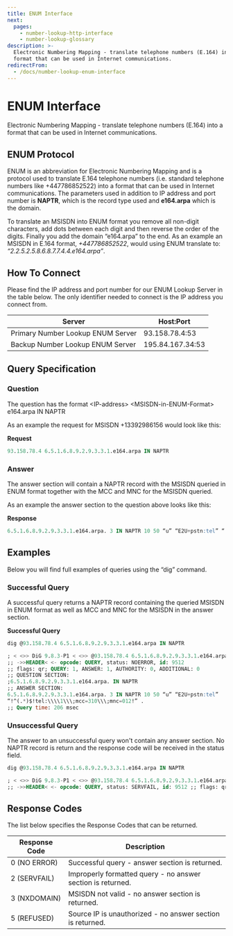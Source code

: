 ```yaml
---
title: ENUM Interface
next:
  pages:
    - number-lookup-http-interface
    - number-lookup-glossary
description: >-
  Electronic Numbering Mapping - translate telephone numbers (E.164) into a
  format that can be used in Internet communications.
redirectFrom:
  - /docs/number-lookup-enum-interface
---
```


# ENUM Interface

Electronic Numbering Mapping - translate telephone numbers (E.164) into a format that can be used in Internet communications.

## ENUM Protocol

ENUM is an abbreviation for Electronic Numbering Mapping and is a protocol used to translate E.164 telephone numbers (i.e. standard telephone numbers like +447786852522) into a format that can be used in Internet communications. The parameters used in addition to IP address and port number is **NAPTR**, which is the record type used and **e164.arpa** which is the domain.

To translate an MSISDN into ENUM format you remove all non-digit characters, add dots between each digit and then reverse the order of the digits. Finally you add the domain “e164.arpa” to the end. As an example an MSISDN in E.164 format, _+447786852522_, would using ENUM translate to: _“2.2.5.2.5.8.6.8.7.7.4.4.e164.arpa”_.

## How To Connect

Please find the IP address and port number for our ENUM Lookup Server in the table below. The only identifier needed to connect is the IP address you connect from.

| Server                            | Host:Port        |
| --------------------------------- | ---------------- |
| Primary Number Lookup ENUM Server | 93.158.78.4:53   |
| Backup Number Lookup ENUM Server  | 195.84.167.34:53 |

## Query Specification

### Question

The question has the format \<IP-address> \<MSISDN-in-ENUM-Format> e164.arpa IN NAPTR

As an example the request for MSISDN +13392986156 would look like this:

**Request**

```sql
93.158.78.4 6.5.1.6.8.9.2.9.3.3.1.e164.arpa IN NAPTR

```

### Answer

The answer section will contain a NAPTR record with the MSISDN queried in ENUM format together with the MCC and MNC for the MSISDN queried.

As an example the answer section to the question above looks like this:

**Response**

```sql
6.5.1.6.8.9.2.9.3.3.1.e164.arpa. 3 IN NAPTR 10 50 “u” “E2U+pstn:tel” “!^(.*)$!tel:\\\\1\\\;mcc=310\\\;mnc=012!”

```

## Examples

Below you will find full examples of queries using the “dig” command.

### Successful Query

A successful query returns a NAPTR record containing the queried MSISDN in ENUM format as well as MCC and MNC for the MSISDN in the answer section.

**Successful Query**

```sql
dig @93.158.78.4 6.5.1.6.8.9.2.9.3.3.1.e164.arpa IN NAPTR

; < <>> DiG 9.8.3-P1 < <>> @93.158.78.4 6.5.1.6.8.9.2.9.3.3.1.e164.arpa IN NAPTR
;; ->>HEADER< <- opcode: QUERY, status: NOERROR, id: 9512
;; flags: qr; QUERY: 1, ANSWER: 1, AUTHORITY: 0, ADDITIONAL: 0
;; QUESTION SECTION:
;6.5.1.6.8.9.2.9.3.3.1.e164.arpa. IN NAPTR
;; ANSWER SECTION:
6.5.1.6.8.9.2.9.3.3.1.e164.arpa. 3 IN NAPTR 10 50 “u” “E2U+pstn:tel”
“!^(.*)$!tel:\\\\1\\\;mcc=310\\\;mnc=012!” .
;; Query time: 206 msec
```

### Unsuccessful Query

The answer to an unsuccessful query won't contain any answer section. No NAPTR record is return and the response code will be received in the status field.

```sql
dig @93.158.78.4 6.5.1.6.8.9.2.9.3.3.1.e164.arpa IN NAPTR

; < <>> DiG 9.8.3-P1 < <>> @93.158.78.4 6.5.1.6.8.9.2.9.3.3.1.e164.arpa IN NAPTR
;; ->>HEADER< <- opcode: QUERY, status: SERVFAIL, id: 9512 ;; flags: qr; QUERY: 1, ANSWER: 0, AUTHORITY: 0, ADDITIONAL: 0 ;; QUESTION SECTION: ;6.5.1.6.8.9.2.9.3.3.1.e164.arpa. IN NAPTR ;; Query time: 202 msec
```

## Response Codes

The list below specifies the Response Codes that can be returned.

| Response Code | Description                                                 |
| ------------- | ----------------------------------------------------------- |
| 0 (NO ERROR)  | Successful query - answer section is returned.              |
| 2 (SERVFAIL)  | Improperly formatted query - no answer section is returned. |
| 3 (NXDOMAIN)  | MSISDN not valid - no answer section is returned.           |
| 5 (REFUSED)   | Source IP is unauthorized - no answer section is returned.  |
